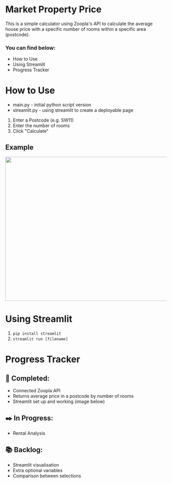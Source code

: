 # Market Property Price

This is a simple calculator using Zoopla's API to calculate the average house price with a specific number of rooms within a specific area (postcode).

### You can find below:
* How to Use
* Using Streamlit
* Progress Tracker

# How to Use
* main.py - initial python script version
* streamlit.py - using streamlit to create a deployable page

1. Enter a Postcode (e.g. SW11)
2. Enter the number of rooms 
3. Click "Calculate"

## Example
<img src="https://user-images.githubusercontent.com/41843104/112622815-77cf3580-8e23-11eb-9e87-5f4dbc54fe25.png" width="685" height="450">

# Using Streamlit
1.  ```pip install streamlit```
2.  ```streamlit run [filename]```


# Progress Tracker

## :checkered_flag: Completed:
* Connected Zoopla API
* Returns average price in a postcode by number of rooms
* Streamlit set up and working (image below)

## :black_nib: In Progress:
* Rental Analysis

## :books: Backlog:
* Streamlit visualisation
* Extra optional variables
* Comparison between selections

